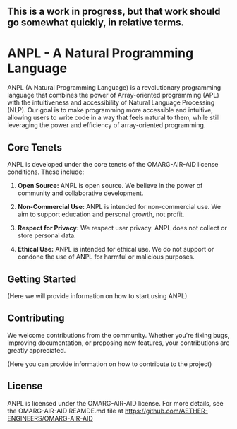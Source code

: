 ## This is a work in progress, but that work should go somewhat quickly, in relative terms.

# ANPL - A Natural Programming Language

ANPL (A Natural Programming Language) is a revolutionary programming language that combines the power of Array-oriented programming (APL) with the intuitiveness and accessibility of Natural Language Processing (NLP). Our goal is to make programming more accessible and intuitive, allowing users to write code in a way that feels natural to them, while still leveraging the power and efficiency of array-oriented programming.

## Core Tenets

ANPL is developed under the core tenets of the OMARG-AIR-AID license conditions. These include:

1. **Open Source:** ANPL is open source. We believe in the power of community and collaborative development.

2. **Non-Commercial Use:** ANPL is intended for non-commercial use. We aim to support education and personal growth, not profit.

3. **Respect for Privacy:** We respect user privacy. ANPL does not collect or store personal data.

4. **Ethical Use:** ANPL is intended for ethical use. We do not support or condone the use of ANPL for harmful or malicious purposes.

## Getting Started

(Here we will provide information on how to start using ANPL)

## Contributing

We welcome contributions from the community. Whether you're fixing bugs, improving documentation, or proposing new features, your contributions are greatly appreciated.

(Here you can provide information on how to contribute to the project)

## License

ANPL is licensed under the OMARG-AIR-AID license. For more details, see the OMARG-AIR-AID REAMDE.md file at https://github.com/AETHER-ENGINEERS/OMARG-AIR-AID
